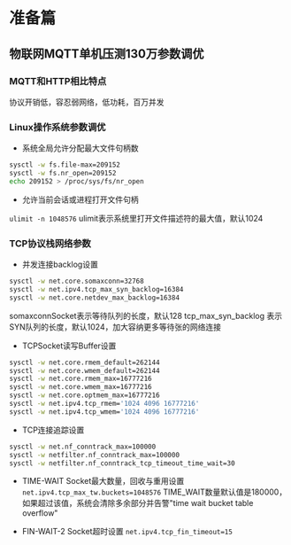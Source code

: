 # 准备篇

## 物联网MQTT单机压测130万参数调优

### MQTT和HTTP相比特点

协议开销低，容忍弱网络，低功耗，百万并发

### Linux操作系统参数调优

+ 系统全局允许分配最大文件句柄数

```bash
sysctl -w fs.file-max=209152
sysctl -w fs.nr_open=209152
echo 209152 > /proc/sys/fs/nr_open
```

+ 允许当前会话或进程打开文件句柄

`ulimit -n 1048576`
ulimit表示系统里打开文件描述符的最大值，默认1024

### TCP协议栈网络参数

+ 并发连接backlog设置

```bash
sysctl -w net.core.somaxconn=32768
sysctl -w net.ipv4.tcp_max_syn_backlog=16384
sysctl -w net.core.netdev_max_backlog=16384
```

somaxconnSocket表示等待队列的长度，默认128
tcp_max_syn_backlog 表示SYN队列的长度，默认1024，加大容纳更多等待张的网络连接

+ TCPSocket读写Buffer设置

```bash
sysctl -w net.core.rmem_default=262144
sysctl -w net.core.wmem_default=262144
sysctl -w net.core.rmem_max=16777216
sysctl -w net.core.wmem_max=16777216
sysctl -w net.core.optmem_max=16777216
sysctl -w net.ipv4.tcp_rmem='1024 4096 16777216'
sysctl -w net.ipv4.tcp_wmem='1024 4096 16777216'
```

+ TCP连接追踪设置

```bash
sysctl -w net.nf_conntrack_max=100000
sysctl -w netfilter.nf_conntrack_max=100000
sysctl -w netfilter.nf_conntrack_tcp_timeout_time_wait=30
```

+ TIME-WAIT Socket最大数量，回收与重用设置
`net.ipv4.tcp_max_tw.buckets=1048576`
TIME_WAIT数量默认值是180000，如果超过该值，系统会清除多余部分并告警"time wait bucket table overflow"

+ FIN-WAIT-2 Socket超时设置
`net.ipv4.tcp_fin_timeout=15`
